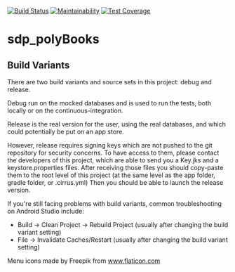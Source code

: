 [![Build Status](https://api.cirrus-ci.com/github/PolyBooks/sdp_polyBooks.svg)](https://cirrus-ci.com/github/PolyBooks/sdp_polyBooks) [![Maintainability](https://api.codeclimate.com/v1/badges/88d946d75c7ee7b15a2c/maintainability)](https://codeclimate.com/github/PolyBooks/sdp_polyBooks/maintainability) [![Test Coverage](https://api.codeclimate.com/v1/badges/88d946d75c7ee7b15a2c/test_coverage)](https://codeclimate.com/github/PolyBooks/sdp_polyBooks/test_coverage)

# sdp_polyBooks

## Build Variants
There are two build variants and source sets in this project: debug and release.

Debug run on the mocked databases and is used to run the tests, both locally or on the continuous-integration.

Release is the real version for the user, using the real databases, and which could potentially be put on an app store.

However, release requires signing keys which are not pushed to the git repository for security concerns.
To have access to them, please contact the developers of this project, which are able to send you a Key.jks and a keystore.properties files. 
After receiving those files you should copy-paste them to the root level of this project (at the same level as the app folder, gradle folder, or .cirrus.yml)
Then you should be able to launch the release version. 

If you're still facing problems with build variants, common troubleshooting on Android Studio include:
- Build -> Clean Project -> Rebuild Project (usually after changing the build variant setting)
- File -> Invalidate Caches/Restart (usually after changing the build variant setting)

Menu icons made by Freepik from www.flaticon.com
